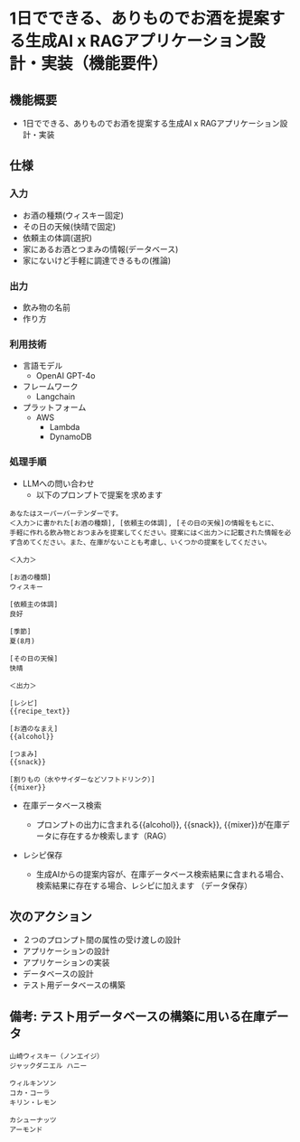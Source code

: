 # 1日でできる、ありものでお酒を提案する生成AI x RAGアプリケーション設計・実装（機能要件）

## 機能概要

- 1日でできる、ありものでお酒を提案する生成AI x RAGアプリケーション設計・実装

## 仕様

### 入力

- お酒の種類(ウィスキー固定)
- その日の天候(快晴で固定)
- 依頼主の体調(選択)
- 家にあるお酒とつまみの情報(データベース)
- 家にないけど手軽に調達できるもの(推論)

### 出力

- 飲み物の名前
- 作り方

### 利用技術

- 言語モデル
  - OpenAI GPT-4o
- フレームワーク
  - Langchain
- プラットフォーム
  - AWS
    - Lambda
    - DynamoDB

### 処理手順

- LLMへの問い合わせ
    - 以下のプロンプトで提案を求めます

```
あなたはスーパーバーテンダーです。
＜入力＞に書かれた[お酒の種類], [依頼主の体調], [その日の天候]の情報をもとに、
手軽に作れる飲み物とおつまみを提案してください。提案には＜出力＞に記載された情報を必ず含めてください。また、在庫がないことも考慮し、いくつかの提案をしてください。

＜入力＞

[お酒の種類]
ウィスキー

[依頼主の体調]
良好

[季節]
夏(8月)

[その日の天候]
快晴

＜出力＞

[レシピ]
{{recipe_text}}

[お酒のなまえ]
{{alcohol}}

[つまみ]
{{snack}}

[割りもの（水やサイダーなどソフトドリンク）]
{{mixer}}
```

- 在庫データベース検索
  - プロンプトの出力に含まれる{{alcohol}}, {{snack}}, {{mixer}}が在庫データに存在するか検索します（RAG）

- レシピ保存
  - 生成AIからの提案内容が、在庫データベース検索結果に含まれる場合、検索結果に存在する場合、レシピに加えます （データ保存）

## 次のアクション

- ２つのプロンプト間の属性の受け渡しの設計
- アプリケーションの設計
- アプリケーションの実装
- データベースの設計
- テスト用データベースの構築

## 備考: テスト用データベースの構築に用いる在庫データ

```
山崎ウィスキー（ノンエイジ）
ジャックダニエル ハニー

ウィルキンソン
コカ・コーラ
キリン・レモン

カシューナッツ
アーモンド
```

